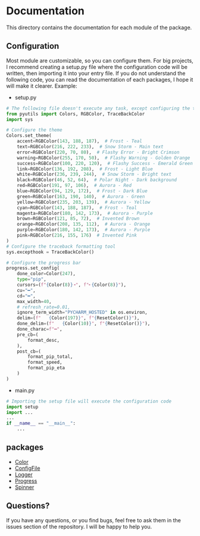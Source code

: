 # Documentation
This directory contains the documentation for each module of the package.

## Configuration
Most module are customizable, so you can configure them. For big projects, I recommend creating a setup.py file where 
the configuration code will be written, then importing it into your entry file. If you do not understand the following 
code, you can read the documentation of each packages, I hope it will make it clearer.
Example:
- setup.py
```python
# The following file doesn't execute any task, except configuring the tools.
from pyutils import Colors, RGBColor, TraceBackColor
import sys

# Configure the theme
Colors.set_theme(
    accent=RGBColor(143, 188, 187),  # Frost - Teal
    text=RGBColor(216, 222, 233),  # Snow Storm - Main text
    error=RGBColor(220, 70, 80),  # Flashy Error - Bright Crimson
    warning=RGBColor(255, 170, 50),  # Flashy Warning - Golden Orange
    success=RGBColor(100, 220, 120),  # Flashy Success - Emerald Green
    link=RGBColor(136, 192, 208),  # Frost - Light Blue
    white=RGBColor(236, 239, 244),  # Snow Storm - Bright text
    black=RGBColor(46, 52, 64),  # Polar Night - Dark background
    red=RGBColor(191, 97, 106),  # Aurora - Red
    blue=RGBColor(94, 129, 172),  # Frost - Dark Blue
    green=RGBColor(163, 190, 140),  # Aurora - Green
    yellow=RGBColor(235, 203, 139),  # Aurora - Yellow
    cyan=RGBColor(143, 188, 187),  # Frost - Teal
    magenta=RGBColor(180, 142, 173),  # Aurora - Purple
    brown=RGBColor(121, 85, 72),  # Invented Brown
    orange=RGBColor(208, 135, 112),  # Aurora - Orange
    purple=RGBColor(180, 142, 173),  # Aurora - Purple
    pink=RGBColor(216, 155, 176)  # Invented Pink
)
# Configure the traceback formatting tool
sys.excepthook = TraceBackColor()

# Configure the progress bar
progress.set_config(
    done_color=Color(247),
    type="pip",
    cursors=(f"{Color(8)}╺", f"╸{Color(8)}"),
    cu="━",
    cd="━",
    max_width=40,
    # refresh_rate=0.01,
    ignore_term_width="PYCHARM_HOSTED" in os.environ,
    delim=(f"   {Color(197)}", f"{ResetColor()}"),
    done_delim=(f"   {Color(10)}", f"{ResetColor()}"),
    done_charac=f"━",
    pre_cb=(
        format_desc,
    ),
    post_cb=(
        format_pip_total,
        format_speed,
        format_pip_eta
    )
)
```
- main.py
```python
# Importing the setup file will execute the configuration code
import setup
import ...
...
if __name__ == "__main__":
    ...
```

## packages
- [Color](Color.md)
- [ConfigFile](ConfigFile.md)
- [Logger](Logger.md)
- [Progress](Progress.md)
- [Spinner](Spinner.md)

## Questions?
If you have any questions, or you find bugs, feel free to ask them in the issues section of the repository. I will be 
happy to help you.

